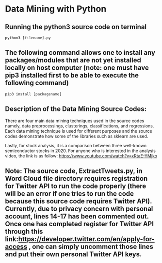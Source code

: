# Data Mining with Python

## Running the python3 source code on terminal
```
python3 [filename].py

```

## The following command allows one to install any packages/modules that are not yet installed locally on host computer (note: one must have pip3 installed first to be able to execute the following command)
```
pip3 install [packagename]

```

## Description of the Data Mining Source Codes:

There are four main data mining techniques used in the source codes namely, data preprocessings, clusterings, classifications, and regressions. Each data mining technique is used for different purposes and the source codes demonstrate how some of the libraries such as sklearn are used.

Lastly, for stock analysis, it is a comparison between three well-known semiconductor stocks in 2020. For anyone who is interested in the analysis video, the link is as follow:
https://www.youtube.com/watch?v=xRtaE-YMjko

## Note: The source code, ExtractTweets.py, in Word Cloud file directory requires registration for Twitter API to run the code properly (there will be an error if one tries to run the code because this source code requires Twitter API). Currently, due to privacy concern with personal account, lines 14-17 has been commented out. Once one has completed register for Twitter API through this link:https://developer.twitter.com/en/apply-for-access , one can simply uncomment those lines and put their own personal Twitter API keys.
